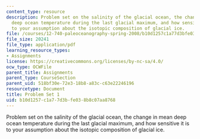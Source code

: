 ```yaml
---
content_type: resource
description: Problem set on the salinity of the glacial ocean, the change in mean
  deep ocean temperature during the last glacial maximum, and how sensitive it is
  to your assumption about the isotopic composition of glacial ice.
file: /courses/12-740-paleoceanography-spring-2008/b10d1257c1a77d3bfe038b8c07aa8768_paleo_problem1.pdf
file_size: 20241
file_type: application/pdf
learning_resource_types:
- Assignments
license: https://creativecommons.org/licenses/by-nc-sa/4.0/
ocw_type: OCWFile
parent_title: Assignments
parent_type: CourseSection
parent_uid: 518bf30e-72e3-18b8-a83c-c63e22246196
resourcetype: Document
title: Problem Set 1
uid: b10d1257-c1a7-7d3b-fe03-8b8c07aa8768
---
```

Problem set on the salinity of the glacial ocean, the change in mean deep ocean temperature during the last glacial maximum, and how sensitive it is to your assumption about the isotopic composition of glacial ice.